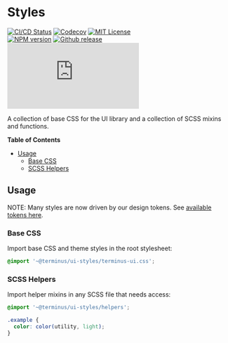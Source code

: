 <h1>Styles</h1>

[![CI/CD Status][github-action-badge]][github-action-link] [![Codecov][codecov-badge]][codecov-project] [![MIT License][license-image]][license-url]  
[![NPM version][npm-version-image]][npm-package] [![Github release][gh-release-badge]][gh-releases] [![Library size][file-size-badge]][raw-distribution-js]

A collection of base CSS for the UI library and a collection of SCSS mixins and functions.

<!-- START doctoc generated TOC please keep comment here to allow auto update -->
<!-- DON'T EDIT THIS SECTION, INSTEAD RE-RUN doctoc TO UPDATE -->
**Table of Contents**

- [Usage](#usage)
  - [Base CSS](#base-css)
  - [SCSS Helpers](#scss-helpers)

<!-- END doctoc generated TOC please keep comment here to allow auto update -->

## Usage

NOTE: Many styles are now driven by our design tokens. See [available tokens here][tokens].

### Base CSS

Import base CSS and theme styles in the root stylesheet:

```scss
@import '~@terminus/ui-styles/terminus-ui.css';
```

### SCSS Helpers

Import helper mixins in any SCSS file that needs access:

```scss
@import '~@terminus/ui-styles/helpers';

.example {
  color: color(utility, light);
}
```


<!-- Links -->
[tokens]:              ../../design-tokens/
[license-url]:         https://github.com/GetTerminus/terminus-oss/blob/master/LICENSE
[license-image]:       http://img.shields.io/badge/license-MIT-blue.svg
[codecov-project]:     https://codecov.io/gh/GetTerminus/terminus-oss
[codecov-badge]:       https://codecov.io/gh/GetTerminus/terminus-oss/branch/master/graph/badge.svg
[npm-version-image]:   http://img.shields.io/npm/v/@terminus/ui-styles.svg
[npm-package]:         https://www.npmjs.com/package/@terminus/ui-styles
[gh-release-badge]:    https://img.shields.io/github/release/GetTerminus/terminus-oss.svg
[gh-releases]:         https://github.com/GetTerminus/terminus-ui/releases/
[github-action-badge]: https://github.com/GetTerminus/terminus-oss/workflows/CI%20Release/badge.svg
[github-action-link]:  https://github.com/GetTerminus/terminus-oss/actions?query=workflow%3A%22CI+Release%22
[file-size-badge]:     http://img.badgesize.io/https://unpkg.com/@terminus/ui-styles/bundles/terminus-ui-styles.umd.min.js?compression=gzip
[raw-distribution-js]: https://unpkg.com/@terminus/ui-styles/bundles/terminus-ui-styles.umd.js
